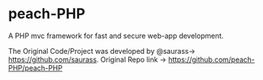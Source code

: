 # peach-PHP
A PHP mvc framework for fast and secure web-app development.

The Original Code/Project was developed by @saurass-> https://github.com/saurass.
Original Repo link -> https://github.com/peach-PHP/peach-PHP
